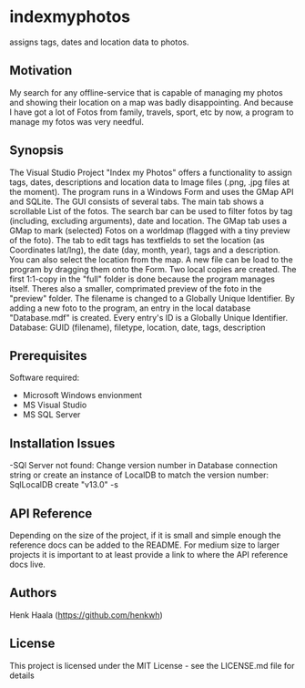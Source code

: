 # indexmyphotos
assigns tags, dates and location data to photos.

## Motivation

My search for any offline-service that is capable of managing my photos and showing their location on a map was badly disappointing.
And because I have got a lot of Fotos from family, travels, sport, etc by now, a program to manage my fotos was very needful.

## Synopsis

The Visual Studio Project "Index my Photos" offers a functionality to assign tags, dates, descriptions and location data to Image files (.png, .jpg files at the moment).
The program runs in a Windows Form and uses the GMap API and SQLite.
The GUI consists of several tabs.
The main tab shows a scrollable List of the fotos. The search bar can be used to filter fotos by tag (including, excluding arguments), date and location.
The GMap tab uses a GMap to mark (selected) Fotos on a worldmap (flagged with a tiny preview of the foto).
The tab to edit tags has textfields to set the location (as Coordinates lat/lng), the date (day, month, year), tags and a description. You can also select the location from the map.
A new file can be load to the program by dragging them onto the Form. Two local copies are created. The first 1:1-copy in the "full" folder is done because the program manages itself. Theres also a smaller, comprimated preview of the foto in the "preview" folder. The filename is changed to a Globally Unique Identifier.
By adding a new foto to the program, an entry in the local database "Database.mdf" is created. Every entry's ID is a Globally Unique Identifier.
Database: GUID (filename), filetype, location, date, tags, description

## Prerequisites

Software required:
- Microsoft Windows envionment
- MS Visual Studio
- MS SQL Server

## Installation Issues

-SQl Server not found:
Change version number in Database connection string or create an instance of LocalDB to match the version number:
SqlLocalDB create "v13.0" -s
## API Reference

Depending on the size of the project, if it is small and simple enough the reference docs can be added to the README. For medium size to larger projects it is important to at least provide a link to where the API reference docs live.

## Authors

Henk Haala (https://github.com/henkwh)

## License

This project is licensed under the MIT License - see the LICENSE.md file for details
